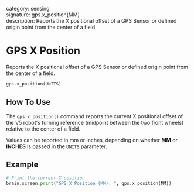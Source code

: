 category: sensing  
signature: gps.x_position(MM)  
description: Reports the X positional offset of a GPS Sensor or defined origin point from the center of a field.  

# GPS X Position

Reports the X positional offset of a GPS Sensor or defined origin point from the center of a field.

```python
gps.x_position(UNITS)
```

## How To Use

The `gps.x_position()` command reports the current X positional offset of the V5 robot's turning reference (midpoint between the two front wheels) relative to the center of a field.

Values can be reported in mm or inches, depending on whether **MM** or **INCHES** is passed in the `UNITS` parameter.

## Example

```python
# Print the current X position
brain.screen.print("GPS X Position (MM): ", gps.x_position(MM))
```

<advanced>
</advanced>
